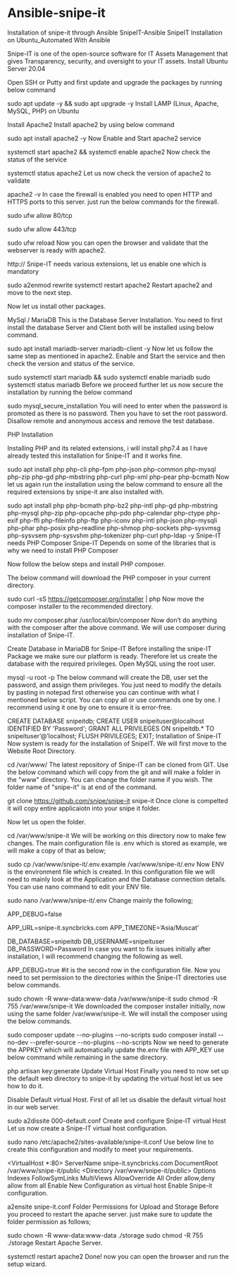 # Ansible-snipe-it
Installation of snipe-it through Ansible
SnipeIT-Ansible
SnipeIT Installation on Ubuntu_Automated With Ansible

Snipe-IT is one of the open-source software for IT Assets Management that gives Transparency, security, and oversight to your IT assets.
Install Ubuntu Server 20.04

Open SSH or Putty and first update and upgrade the packages by running below command

sudo apt update -y && sudo apt upgrade -y
Install LAMP (Linux, Apache, MySQL, PHP) on Ubuntu

Install Apache2 Install apache2 by using below command

sudo apt install apache2 -y
Now Enable and Start apache2 service

systemctl start apache2 && systemctl enable apache2
Now check the status of the service

systemctl status apache2
Let us now check the version of apache2 to validate

apache2 -v
In case the firewall is enabled you need to open HTTP and HTTPS ports to this server. just run the below commands for the firewall.

sudo ufw allow 80/tcp

sudo ufw allow 443/tcp

sudo ufw reload
Now you can open the browser and validate that the webserver is ready with apache2.

http://<serverip>
Snipe-IT needs various extensions, let us enable one which is mandatory

sudo a2enmod rewrite
systemctl restart apache2
Restart apache2 and move to the next step.

Now let us install other packages.

MySql / MariaDB This is the Database Server Installation. You need to first install the database Server and Client both will be installed using below command.

sudo apt install mariadb-server mariadb-client -y
Now let us follow the same step as mentioned in apache2. Enable and Start the service and then check the version and status of the service.

sudo systemctl start mariadb && sudo systemctl enable mariadb
sudo systemctl status mariadb
Before we proceed further let us now secure the installation by running the below command

sudo mysql_secure_installation
You will need to enter when the password is promoted as there is no password. Then you have to set the root password. Disallow remote and anonymous access and remove the test database.

PHP Installation

Installing PHP and its related extensions, i will install php7.4 as I have already tested this installation for Snipe-IT and it works fine.

sudo apt install php php-cli php-fpm php-json php-common php-mysql php-zip php-gd php-mbstring php-curl php-xml php-pear php-bcmath
Now let us again run the installation using the below command to ensure all the required extensions by snipe-it are also installed with.

sudo apt install php php-bcmath php-bz2 php-intl php-gd php-mbstring php-mysql php-zip php-opcache php-pdo php-calendar php-ctype php-exif php-ffi php-fileinfo php-ftp php-iconv php-intl php-json php-mysqli php-phar php-posix php-readline php-shmop php-sockets php-sysvmsg php-sysvsem php-sysvshm php-tokenizer php-curl php-ldap -y
Snipe-IT needs PHP Composer Snipe-IT Depends on some of the libraries that is why we need to install PHP Composer

Now follow the below steps and install PHP composer.

The below command will download the PHP composer in your current directory.

sudo curl -sS https://getcomposer.org/installer | php
Now move the composer installer to the recommended directory.

sudo mv composer.phar /usr/local/bin/composer
Now don’t do anything with the composer after the above command. We will use composer during installation of Snipe-IT.

Create Database in MariaDB for Snipe-IT
Before installing the snipe-IT Package we make sure our platform is ready. Therefore let us create the database with the required privileges. Open MySQL using the root user.

mysql -u root -p
The below command will create the DB, user set the password, and assign them privileges. You just need to modify the details by pasting in notepad first otherwise you can continue with what I mentioned below script. You can copy all or use commands one by one. I recommend using it one by one to ensure it is error-free.

CREATE DATABASE snipeitdb;
CREATE USER snipeituser@localhost IDENTIFIED BY 'Password';
GRANT ALL PRIVILEGES ON snipeitdb.* TO snipeituser’@’localhost;
FLUSH PRIVILEGES;
EXIT;
Installation of Snipe-IT
Now system is ready for the installation of SnipeIT. We will first move to the Website Root Directory.

cd /var/www/
The latest repository of Snipe-IT can be cloned from GIT. Use the below command which will copy from the git and will make a folder in the "www" directory. You can change the folder name if you wish. The folder name of "snipe-it" is at end of the command.

git clone https://github.com/snipe/snipe-it snipe-it
Once clone is compelted it will copy entire applicaiotn into your snipe it folder.

Now let us open the folder.

cd /var/www/snipe-it
We will be working on this directory now to make few changes. The main configuration file is .env which is stored as example, we will make a copy of that as below;

sudo cp /var/www/snipe-it/.env.example /var/www/snipe-it/.env
Now ENV is the environment file which is created. In this configuration file we will need to mainly look at the Application and the Database connection details. You can use nano command to edit your ENV file.

sudo nano /var/www/snipe-it/.env
Change mainly the following;

APP_DEBUG=false

APP_URL=snipe-it.syncbricks.com
APP_TIMEZONE=’Asia/Muscat’

DB_DATABASE=snipeitdb
DB_USERNAME=snipeituser
DB_PASSWORD=Password
In case you want to fix issues initially after installation, I will recommend changing the following as well.

APP_DEBUG=true    #it is the second row in the configuration file.
Now you need to set permission to the directories within the Snipe-IT directories use below commands.

sudo chown -R www-data:www-data /var/www/snipe-it
sudo chmod -R 755 /var/www/snipe-it
We downloaded the composer installer initially, now using the same folder /var/www/snipe-it. We will install the composer using the below commands.

sudo composer update --no-plugins --no-scripts
sudo composer install --no-dev --prefer-source --no-plugins --no-scripts
Now we need to generate the APPKEY which will automatically update the.env file with APP_KEY use below command while remaining in the same directory.

php artisan key:generate
Update Virtual Host
Finally you need to now set up the default web directory to snipe-it by updating the virtual host let us see how to do it.

Disable Default virtual Host. First of all let us disable the default virtual host in our web server.

sudo a2dissite 000-default.conf
Create and configure Snipe-IT virtual Host
Let us now create a Snipe-IT virtual host configuration.

sudo nano /etc/apache2/sites-available/snipe-it.conf
Use below line to create this configuration and modify to meet your requirements.

<VirtualHost *:80>
ServerName snipe-it.syncbricks.com
DocumentRoot /var/www/snipe-it/public
<Directory /var/www/snipe-it/public>
Options Indexes FollowSymLinks MultiViews
AllowOverride All
Order allow,deny
allow from all
</Directory>
</VirtualHost>
Enable New Configuration as virtual host
Enable Snipe-it configuration.

a2ensite snipe-it.conf
Folder Permissions for Upload and Storage
Before you proceed to restart the apache server. just make sure to update the folder permission as follows;

sudo chown -R www-data:www-data ./storage
sudo chmod -R 755 ./storage
Restart Apache Server.

systemctl restart apache2
Done! now you can open the browser and run the setup wizard.
